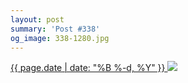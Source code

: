 ```yaml
---
layout: post
summary: 'Post #338'
og_image: 338-1280.jpg
---
```


<p>
 <time>
  <a href="/338">
   {{ page.date | date: "%B %-d, %Y" }}
  </a>
 </time>
 <a href="/338">
  <img data-taken="6/24/2014" sizes="(min-width: 700px) 50vw, calc(100vw - 2rem)" src="{{ site.assets_url }}/338-640.jpg" srcset="{{ site.assets_url }}/338-1280.jpg 1280w, {{ site.assets_url }}/338-960.jpg 960w, {{ site.assets_url }}/338-640.jpg 640w, {{ site.assets_url }}/338-320.jpg 320w"/>
 </a>
</p>

